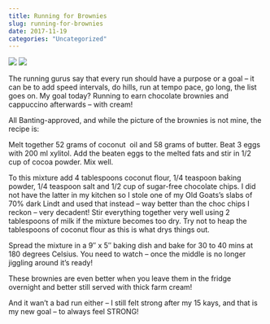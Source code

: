 ```yaml
---
title: Running for Brownies
slug: running-for-brownies
date: 2017-11-19
categories: "Uncategorized"
---
```


<p><img src="http://res.cloudinary.com/dy6grlu8z/image/upload/v1558841606/f1hjdklrng74wyesydet.png"/> <img src="http://res.cloudinary.com/dy6grlu8z/image/upload/v1558841607/cd8g3pkz7a4lk2pj7j8e.png"/></p>
<p>The running gurus say that every run should have a purpose or a goal – it can be to add speed intervals, do hills, run at tempo pace, go long, the list goes on. My goal today? Running to earn chocolate brownies and cappuccino afterwards – with cream!</p>
<p>All Banting-approved, and while the picture of the brownies is not mine, the recipe is:</p>
<p>Melt together 52 grams of coconut  oil and 58 grams of butter. Beat 3 eggs with 200 ml xylitol. Add the beaten eggs to the melted fats and stir in 1/2 cup of cocoa powder. Mix well.</p>
<p>To this mixture add 4 tablespoons coconut flour, 1/4 teaspoon baking powder, 1/4 teaspoon salt and 1/2 cup of sugar-free chocolate chips. I did not have the latter in my kitchen so I stole one of my Old Goats’s slabs of 70% dark Lindt and used that instead – way better than the choc chips I reckon – very decadent! Stir everything together very well using 2 tablespoons of milk if the mixture becomes too dry. Try not to heap the tablespoons of coconut flour as this is what drys things out.</p>
<p>Spread the mixture in a 9″ x 5″ baking dish and bake for 30 to 40 mins at 180 degrees Celsius. You need to watch – once the middle is no longer jiggling around it’s ready!</p>
<p>These brownies are even better when you leave them in the fridge overnight and better still served with thick farm cream!</p>
<p>And it wan’t a bad run either – I still felt strong after my 15 kays, and that is my new goal – to always feel STRONG!</p>
<p> </p>
<p> </p>
<p> </p>







